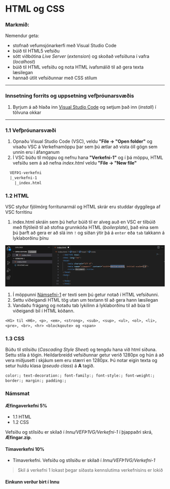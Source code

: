 # HTML og CSS 

### Markmið:

Nemendur geta:

- stofnað vefumsjónarkerfi með Visual Studio Code
- búið til HTML5 vefsíðu 
- sótt viðbótina _Live Server_ (_extension_) og skoðað vefsíðuna í vafra (_localhost_)
- búið til HTML vefsíðu og nota HTML ívafsmálið til að gera texta læsilegan
- hannað útlit vefsíðunnar með CSS stílum

---

### Innsetning forrits og uppsetning vefþróunarsvæðis

1. Byrjum á að hlaða inn [Visual Studio Code](https://code.visualstudio.com/) og setjum það inn (_install_) í tölvuna okkar

---

### 1.1 Vefþróunarsvæði

1. Opnaðu Visual Studio Code (VSC), veldu **"File -> "Open folder"** og vísaðu VSC á Verkefnamöppu þar sem þú ætlar að vista öll gögn sem unnin eru í áfanganum
1. Í VSC búðu til möppu og nefnu hana **"Verkefni-1"** og í þá möppu, HTML vefsíðu sem á að nefna _index.html_ veldu **"File -> "New file"**
```
  VEFÞ1-verkefni
  |_verkefni-1
    |_index.html
```
### 1.2 HTML

VSC styður fjölmörg forritunarmál og HTML skrár eru studdar dyggilega af VSC forritinu

1. index.html skráin sem þú hefur búið til er alveg auð en VSC er tilbúið með flýtileið til að stofna grunnkóða HTML (_boilerplate_), það eina sem þú þarft að gera er að slá inn `!` og síðan ýtir þá á `enter` eða `tab` takkann á lyklaborðinu þínu

![Námsefni-1](Namsefni-1/img/boilerplate.jpg) 

1. Í möppunni [Námsefni-1](Namsefni-1/verkefni-1-texti.md) er texti sem þú getur notað í HTML vefsíðunni.
1. Settu viðeigandi HTML tög utan um textann til að gera hann læsilegan
1. Vandaðu frágang og notaðu tab lykilinn á lyklaborðinu til að búa til viðeigandi bil í HTML kóðann.  

```
<H1> til <H6>, <p>, <em>, <strong>, <sub>, <sup>, <ul>, <ol>, <li>, <pre>, <br>, <hr> <blockqoute> og <span> 
```
### 1.3 CSS

Búðu til stílsíðu (_Cascading Style Sheet_) og tengdu hana við html síðuna. Settu stíla á tögin.  Heildarbreidd vefsíðunnar getur verið 1280px og hún á að vera miðjusett í skjáum sem eru stærri en 1280px. Þú notar eigin texta og setur huldu klasa (_pseudo class_) á **A** tagið.

```
color:; text-decoration:; font-family:; font-style:; font-weight:; border:; margin:; padding:;  
```

### Námsmat

#### Æfingaverkefni 5%

- 1.1 HTML 
- 1.2 CSS 

Vefsíðu og stílsíðu er skilað í _Innu/VEFÞ1VG/Verkefni-1_ í þjappaðri skrá, **Æfingar.zip**. 

#### Tímaverkefni 10%

- Tímaverkefni. Vefsíðu og stílsíðu er skilað í _Innu/VEFÞ1VG/Verkefni-1_ 

> Skil á verkefni 1 lokast þegar síðasta kennslutíma verkefnisins er lokið

#### Einkunn verður birt í Innu

